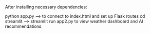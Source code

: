 After installing necessary dependencies:

python app.py --> to connect to index.html and set up Flask routes
cd streamlit --> streamlit run app2.py to view weather dashboard and AI recommendations
